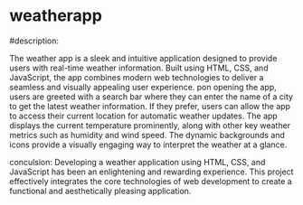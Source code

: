 # weatherapp

#description:

The weather app is a sleek and intuitive application designed to provide users with real-time weather information. Built using HTML, CSS, and JavaScript, the app combines modern web technologies to deliver a seamless and visually appealing user experience. pon opening the app, users are greeted with a search bar where they can enter the name of a city to get the latest weather information. If they prefer, users can allow the app to access their current location for automatic weather updates. The app displays the current temperature prominently, along with other key weather metrics such as humidity and wind speed. The dynamic backgrounds and icons provide a visually engaging way to interpret the weather at a glance.

conculsion: Developing a weather application using HTML, CSS, and JavaScript has been an enlightening and rewarding experience. This project effectively integrates the core technologies of web development to create a functional and aesthetically pleasing application.
